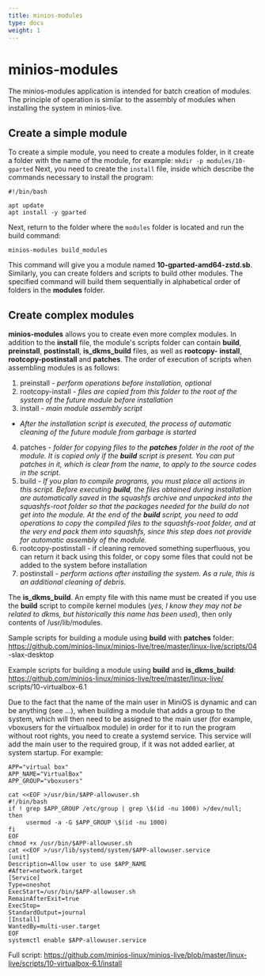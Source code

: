 ```yaml
---
title: minios-modules
type: docs
weight: 1
---
```


# minios-modules

The minios-modules application is intended for batch creation of modules. The principle of operation is similar to the assembly of modules when installing the system in minios-live.
<!--more-->
## Create a simple module
To create a simple module, you need to create a modules folder, in it create a folder with the name of the module, for example:
`mkdir -p modules/10-gparted`
Next, you need to create the `install` file, inside which describe the commands necessary to install the program:
```
#!/bin/bash

apt update
apt install -y gparted

```
Next, return to the folder where the `modules` folder is located and run the build command:
```
minios-modules build_modules
```
This command will give you a module named **10-gparted-amd64-zstd.sb**. Similarly, you can create folders and scripts to build other modules. The specified command will build them sequentially in alphabetical order of folders in the <strong>modules</strong> folder.

## Create complex modules
**minios-modules** allows you to create even more complex modules. In addition to the **install** file, the module's scripts folder can contain **build**, **preinstall**, **postinstall**, **is\_dkms\_build** files, as well as **rootcopy- install**, **rootcopy-postinstall** and **patches**. The order of execution of scripts when assembling modules is as follows:
1. preinstall - *perform operations before installation, optional*
2. rootcopy-install - *files are copied from this folder to the root of the system of the future module before installation*
3. install - *main module assembly script*
* *After the installation script is executed, the process of automatic cleaning of the future module from garbage is started*
4. patches - <em>folder for copying files to the **patches** folder in the root of the module. It is copied only if the <strong>build</strong> script is present. You can put patches in it, which is clear from the name, to apply to the source codes in the script.</em>
5. build - <em>If you plan to compile programs, you must place all actions in this script. Before executing **build**, the files obtained during installation are automatically saved in the squashfs archive and unpacked into the squashfs-root folder so that the packages needed for the build do not get into the module. At the end of the **build** script, you need to add operations to copy the compiled files to the squashfs-root folder, and at the very end pack them into squashfs, since this step does not provide for automatic assembly of the module.</em>
6. rootcopy-postinstall - if cleaning removed something superfluous, you can return it back using this folder, or copy some files that could not be added to the system before installation
7. postinstall - *perform actions after installing the system. As a rule, this is an additional cleaning of debris.*

The <strong>is\_dkms\_build</strong>. An empty file with this name must be created if you use the **build** script to compile kernel modules (*yes, I know they may not be related to dkms, but historically this name has been used*), then only contents of /usr/lib/modules.

Sample scripts for building a module using **build** with <strong>patches</strong> folder: https://github.com/minios-linux/minios-live/tree/master/linux-live/scripts/04 -slax-desktop

Example scripts for building a module using **build** and <strong>is\_dkms\_build</strong>: https://github.com/minios-linux/minios-live/tree/master/linux-live/ scripts/10-virtualbox-6.1

Due to the fact that the name of the main user in MiniOS is dynamic and can be anything (see ...), when building a module that adds a group to the system, which will then need to be assigned to the main user (for example,
vboxusers for the virtualbox module) in order for it to run the program without root rights, you need to create a systemd service. This service will add the main user to the required group, if it was not added earlier, at system startup. For example:
```
APP="virtual box"
APP_NAME="VirtualBox"
APP_GROUP="vboxusers"

cat <<EOF >/usr/bin/$APP-allowuser.sh
#!/bin/bash
if ! grep $APP_GROUP /etc/group | grep \$(id -nu 1000) >/dev/null; then
     usermod -a -G $APP_GROUP \$(id -nu 1000)
fi
EOF
chmod +x /usr/bin/$APP-allowuser.sh
cat <<EOF >/usr/lib/systemd/system/$APP-allowuser.service
[unit]
Description=Allow user to use $APP_NAME
#After=network.target
[Service]
Type=oneshot
ExecStart=/usr/bin/$APP-allowuser.sh
RemainAfterExit=true
ExecStop=
StandardOutput=journal
[Install]
WantedBy=multi-user.target
EOF
systemctl enable $APP-allowuser.service
```
Full script: https://github.com/minios-linux/minios-live/blob/master/linux-live/scripts/10-virtualbox-6.1/install